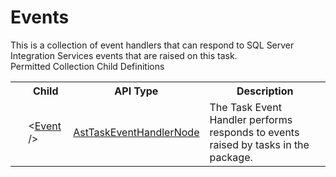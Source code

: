 # Events

<div class="LanguageSummary"><div class ="SummaryItem">This is a collection of event handlers that can respond to SQL Server Integration Services events that are raised on this task.</div></div><div class="SchemaBindingGroup"><div class="SchemaBindingGroupHeader">Permitted Collection Child Definitions</div><table id="SchemaBindingList" class="SchemaBindingList"><tbody><tr><th class="SchemaBindingIconColumnHeader">&nbsp;</th><th class="SchemaBindingNameColumnHeader">Child</th><th class="SchemaBindingTypeColumnHeader">API Type</th><th class="SchemaBindingSummaryColumnHeader">Description</th></tr><tr class="cd0"><td class="SchemaBindingIcon"><div class="NotRequired" /></td><td class="SchemaBindingName"><span class="punc">&lt;</span><a href=../api-reference/Varigence.Languages.Biml.Task.AstTaskEventHandlerNode.html">Event</a><span class="punc"> /&gt;</span></td><td class="SchemaBindingType"><a href="Varigence.Languages.Biml.Task.AstTaskEventHandlerNode.html">AstTaskEventHandlerNode</a></td><td class="SchemaBindingSummary">The Task Event Handler performs responds to events raised by tasks in the package.</td></tr></tbody></table></div>